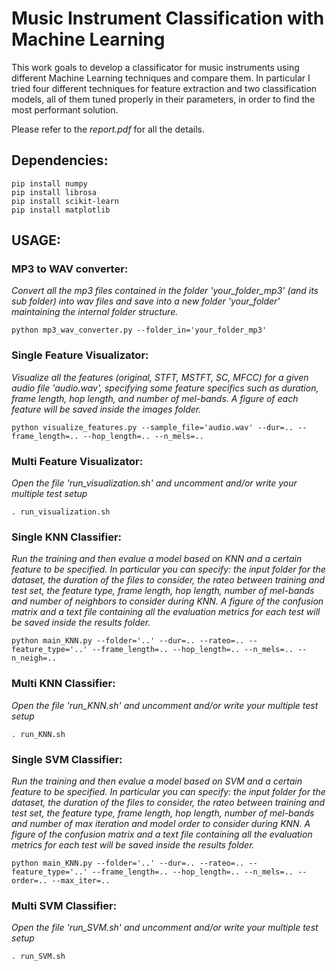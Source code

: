 # Music Instrument Classification with Machine Learning
This work goals to develop a classificator for music instruments using different Machine Learning techniques and compare them. 
In particular I tried four different techniques for feature extraction and two classification models, all of
them tuned properly in their parameters, in order to find the most performant solution.

Please refer to the *report.pdf* for all the details.

## Dependencies:
```terminal
pip install numpy
pip install librosa
pip install scikit-learn
pip install matplotlib
```

## USAGE:

### MP3 to WAV converter:
*Convert all the mp3 files contained in the folder 'your_folder_mp3' (and its sub folder) into wav files and save into a new folder 'your_folder' maintaining the internal folder structure.*

```terminal
python mp3_wav_converter.py --folder_in='your_folder_mp3'
```

### Single Feature Visualizator:
*Visualize all the features (original, STFT, MSTFT, SC, MFCC) for a given audio file 'audio.wav', specifying some feature specifics such as duration, frame length, hop length, and number of mel-bands. A figure of each feature will be saved inside the images folder.*

```terminal
python visualize_features.py --sample_file='audio.wav' --dur=.. --frame_length=.. --hop_length=.. --n_mels=..
```

### Multi Feature Visualizator:
*Open the file 'run_visualization.sh' and uncomment and/or write your multiple test setup*

```terminal
. run_visualization.sh
```

### Single KNN Classifier:
*Run the training and then evalue a model based on KNN and a certain feature to be specified. In particular you can specify: the input folder for the dataset, the duration of the files to consider, the rateo between training and test set, the feature type, frame length, hop length, number of mel-bands and number of neighbors to consider during KNN. A figure of the confusion matrix and a text file containing all the evaluation metrics for each test will be saved inside the results folder.*

```terminal
python main_KNN.py --folder='..' --dur=.. --rateo=.. --feature_type='..' --frame_length=.. --hop_length=.. --n_mels=.. --n_neigh=..
```

### Multi KNN Classifier:
*Open the file 'run_KNN.sh' and uncomment and/or write your multiple test setup*

```terminal
. run_KNN.sh
```

### Single SVM Classifier:
*Run the training and then evalue a model based on SVM and a certain feature to be specified. In particular you can specify: the input folder for the dataset, the duration of the files to consider, the rateo between training and test set, the feature type, frame length, hop length, number of mel-bands and number of max iteration and model order to consider during KNN. A figure of the confusion matrix and a text file containing all the evaluation metrics for each test will be saved inside the results folder.*

```terminal
python main_KNN.py --folder='..' --dur=.. --rateo=.. --feature_type='..' --frame_length=.. --hop_length=.. --n_mels=.. --order=.. --max_iter=..
```

### Multi SVM Classifier:
*Open the file 'run_SVM.sh' and uncomment and/or write your multiple test setup*

```terminal
. run_SVM.sh
```




